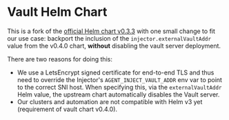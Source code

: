 # Vault Helm Chart

This is a fork of the [official Helm chart v0.3.3](https://github.com/hashicorp/vault-helm/tree/v0.3.3) with one small change to fit our use case: backport the inclusion of the `injector.externalVaultAddr` value from the v0.4.0 chart, **without** disabling the vault server deployment.

There are two reasons for doing this:

- We use a LetsEncrypt signed certificate for end-to-end TLS and thus need to override the Injector's `AGENT_INJECT_VAULT_ADDR` env var to point to the correct SNI host. When specifying this, via the `externalVaultAddr` Helm value, the upstream chart automatically disables the Vault server.
- Our clusters and automation are not compatible with Helm v3 yet (requirement of vault chart v0.4.0).
